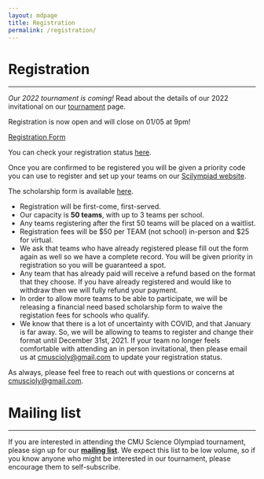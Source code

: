 ```yaml
---
layout: mdpage
title: Registration
permalink: /registration/
---
```


# Registration
<hr>

_Our 2022 tournament is coming!_  Read about the details of our 2022
invitational on our [tournament](/tournament/) page.

Registration is now open and will close on 01/05 at 9pm!

<a href="https://forms.gle/Bv5VTwnPpfhbR6Gu8"> Registration Form</a>

You can check your registration status <a href="https://docs.google.com/spreadsheets/d/15bIz60tJR_OBUu5w7LizrSAMa792L9y-bXhHWA8fKm4/edit?usp=sharing">here</a>.

Once you are confirmed to be registered you will be given a priority code you can use to register and set up your teams on our <a href="https://scilympiad.com/pa-cmuso">Scilympiad website</a>. 

The scholarship form is available <a href="https://forms.gle/7ZnYcxLkTaHXogz28">here</a>.

* Registration will be first-come, first-served.
* Our capacity is **50 teams**, with up to 3 teams per school.
* Any teams registering after the first 50 teams will be placed on a waitlist.
* Registration fees will be $50 per TEAM (not school) in-person and $25 for virtual. 
*  We ask that teams who have already registered please fill out the form again as well so we have a complete record. You will be given priority in registration so you will be guaranteed a spot. 
* Any team that has already paid will receive a refund based on the format that they choose. If you have already registered and would like to withdraw then we will fully refund your payment. 
* In order to allow more teams to be able to participate, we will be releasing a financial need
based scholarship form to waive the registation fees for schools who qualify.
* We know that there is a lot of uncertainty with COVID, and that January is far away. So, we 
will be allowing to teams to register and change their format until December 31st, 2021. If 
your team no longer feels comfortable with attending an in person invitational, 
then please email us at <a href="mailto:cmuscioly@gmail.com">cmuscioly@gmail.com</a> to update your registration status. 

As always, please feel free to reach out with questions or concerns at
<a href="mailto:cmuscioly@gmail.com">cmuscioly@gmail.com</a>.

<!--
Registration will open on **October 10, 2020 at 3pm EDT** (<a
href="http://www.google.com/calendar/event?action=TEMPLATE&dates=20201010T190000Z%2F20201010T190000Z&text=Team%20registration%20opens%20for%20CMU%20Science%20Olympiad%202021&location=https%3A%2F%2Fcmuscioly.org%2F"
target="_blank">Google Calendar</a>).

* Registration will be first-come, first-served.
* Our capacity is **25 teams**, with up to 3 teams per school.
* Any teams registering after the first 25 teams will be placed on a waitlist.
* The registration fee will be waived this year.
-->


# Mailing list

<hr>

If you are interested in attending the CMU Science Olympiad tournament, please
sign up for our [**mailing
list**](https://lists.andrew.cmu.edu/mailman/listinfo/cmuscioly-interest).  We
expect this list to be low volume, so if you know anyone who might be
interested in our tournament, please encourage them to self-subscribe.
